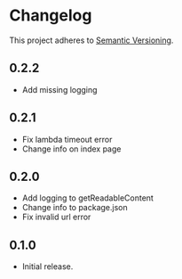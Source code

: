 # Changelog
This project adheres to [Semantic Versioning](http://semver.org/).

## 0.2.2
* Add missing logging

## 0.2.1
* Fix lambda timeout error
* Change info on index page


## 0.2.0
* Add logging to getReadableContent
* Change info to package.json
* Fix invalid url error

## 0.1.0
* Initial release.